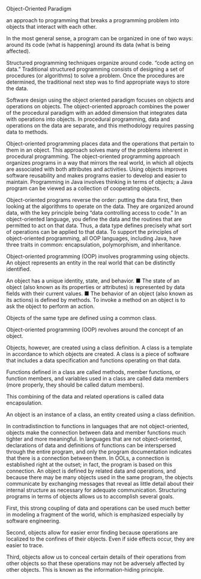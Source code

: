 Object-Oriented Paradigm

an approach to programming that breaks a programming problem into objects that interact with each other.

In the most general sense, a program can be organized in one of two ways:
around its code (what is happening)
around its data (what is being affected).

Structured programming techniques organize around code.
“code acting on data.”
Traditional structured programming consists of designing a set of procedures (or algorithms) to solve a problem. Once the procedures are determined, the traditional next step was to find appropriate ways to store the data.

Software design using the object oriented paradigm focuses on objects and operations on objects. The object-oriented approach combines the power of the procedural paradigm with an added dimension that integrates data with operations into objects. In procedural programming, data and operations on the data are separate, and this methodology requires passing data to methods.

Object-oriented programming places data and the operations that pertain to them in an object. This approach solves many of the problems inherent in procedural programming. The object-oriented programming approach organizes programs in a way that mirrors the real world, in which all objects are associated with both attributes and activities. Using objects improves software reusability and makes programs easier to develop and easier to maintain. Programming in Java involves thinking in terms of objects; a Java program can be viewed as a collection of cooperating objects.

Object-oriented programs reverse the order: putting the data first, then looking at the algorithms to operate on the data. They are organized around data, with the key principle being “data controlling access to code.” In an object-oriented language, you define the data and the routines that are permitted to act on that data. Thus, a data type defines precisely what sort of operations can be applied to that data. To support the principles of object-oriented programming, all OOP languages, including Java, have three traits in common: encapsulation, polymorphism, and inheritance.

Object-oriented programming (OOP) involves programming using objects. An object represents an entity in the real world that can be distinctly identified.

An object has a unique identity, state, and behavior.
■ The state of an object (also known as its properties or attributes) is represented by data fields with their current values.
■ The behavior of an object (also known as its actions) is defined by methods. To invoke a method on an object is to ask the object to perform an action.

Objects of the same type are defined using a common class.
















Object-oriented programming (OOP) revolves around the concept of an object.

Objects, however, are created using a class definition. A class is a template in accordance to which objects are created. A class is a piece of software that includes a data specification and functions operating on that data.

Functions defined in a class are called methods, member functions, or function members, and variables used in a class are called data members
(more properly, they should be called datum members).

This combining of the data and related operations is called data encapsulation.

An object is an instance of a class, an entity created using a class definition.

In contradistinction to functions in languages that are not object-oriented, objects make the connection between data and member functions much tighter and more meaningful. In languages that are not object-oriented, declarations of data and definitions of functions can be interspersed through the entire program, and only the program documentation indicates that there is a connection between them. In OOLs, a connection is established right at the outset; in fact, the program is based on this connection. An object is defined by related data and operations, and because there may be many objects used in the same program, the objects communicate by exchanging messages that reveal as little detail about their internal structure as necessary for adequate communication. Structuring programs in terms of objects allows us to accomplish several goals.

First, this strong coupling of data and operations can be used much better in modeling a fragment of the world, which is emphasized especially by software engineering.

Second, objects allow for easier error finding because operations are localized to the confines of their objects. Even if side effects occur, they are easier to trace.

Third, objects allow us to conceal certain details of their operations from other objects so that these operations may not be adversely affected by other objects. This is known as the information-hiding principle.
